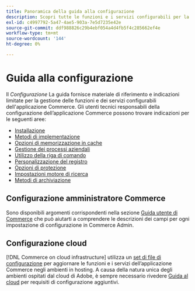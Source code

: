 ```yaml
---
title: Panoramica della guida alla configurazione
description: Scopri tutte le funzioni e i servizi configurabili per la tua applicazione Adobe Commerce.
exl-id: c4997792-5a47-4ae5-903a-7e5d7235e42e
source-git-commit: ddf988826c29b4ebf054a4d4fb5f4c285662ef4e
workflow-type: tm+mt
source-wordcount: '144'
ht-degree: 0%

---
```


# Guida alla configurazione

Il _Configurazione_ La guida fornisce materiale di riferimento e indicazioni limitate per la gestione delle funzioni e dei servizi configurabili dell&#39;applicazione Commerce. Gli utenti tecnici responsabili della configurazione dell’applicazione Commerce possono trovare indicazioni per le seguenti aree:

- [Installazione](../configuration/bootstrap/initialization.md)
- [Metodi di implementazione](../configuration/deployment/overview.md)
- [Opzioni di memorizzazione in cache](../configuration/cache/caching-overview.md)
- [Gestione dei processi aziendali](../configuration/cron/custom-cron.md)
- [Utilizzo della riga di comando](../configuration/cli/config-cli.md)
- [Personalizzazione del registro](../configuration/logs/custom-logging.md)
- [Opzioni di protezione](../configuration/security/overview.md)
- [Impostazioni motore di ricerca](../configuration/search/configure-search-engine.md)
- [Metodi di archiviazione](../configuration/storage/memcached.md)

## Configurazione amministratore Commerce

Sono disponibili argomenti corrispondenti nella sezione [Guida utente di Commerce](https://docs.magento.com/user-guide/stores/configuration.html) che può aiutarti a comprendere le descrizioni dei campi per ogni impostazione di configurazione in Commerce Admin.

## Configurazione cloud

[!DNL Commerce on cloud infrastructure] utilizza un [set di file di configurazione](https://experienceleague.adobe.com/docs/commerce-cloud-service/user-guide/configure/overview.html) per aggiornare le funzioni e i servizi dell’applicazione Commerce negli ambienti in hosting. A causa della natura unica degli ambienti ospitati dal cloud di Adobe, è sempre necessario rivedere [Guida al cloud](https://experienceleague.adobe.com/docs/commerce-cloud-service/user-guide/overview.html) per requisiti di configurazione aggiuntivi.
